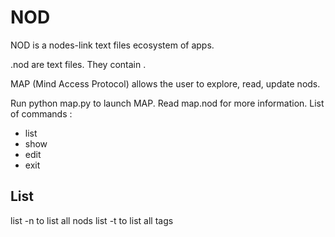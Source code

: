 # NOD
NOD is a nodes-link text files ecosystem of apps.

.nod are text files. They contain <links>.

  MAP (Mind Access Protocol) allows the user to explore, read, update nods.
  
Run
  python map.py
to launch MAP. Read map.nod for more information.
  List of commands :
  - list
  - show
  - edit
  - exit
  
## List
  list -n
  to list all nods
  list -t
  to list all tags

  
